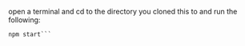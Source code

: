 open a terminal and cd to the directory you cloned this to and run the following:
```npm i
npm start```